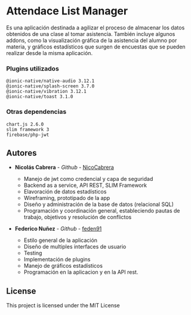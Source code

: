 # Attendace List Manager

Es una aplicación destinada a agilizar el proceso de almacenar los datos obtenidos de una clase al tomar asistencia. También incluye algunos addons, como la visualización gráfica de la asistencia del alumno por materia, y gráficos estadísticos que surgen de encuestas que se pueden realizar desde la misma aplicación. 

### Plugins utilizados


```
@ionic-native/native-audio 3.12.1
@ionic-native/splash-screen 3.7.0
@ionic-native/vibration 3.12.1
@ionic-native/toast 3.1.0
```

### Otras dependencias


```
chart.js 2.6.0
slim framework 3
firebase/php-jwt
```


## Autores

* **Nicolás Cabrera** - *Github* - [NicoCabrera](https://github.com/NicoCabrera)
    *  Manejo de jwt como credencial y capa de seguridad
    *  Backend as a service, API REST, SLIM Framework
    *  Elavoración de datos estadísticos
    *  Wireframing, prototipado de la app
    *  Diseño y administración de la base de datos (relacional SQL)
    *  Programación y coordinación general, estableciendo pautas de trabajo, objetivos y resolución de conflictos

* **Federico Nuñez** - *Github* - [feden91](https://github.com/feden91)
    *  Estilo general de la aplicación 
    *  Diseño de multiples interfaces de usuario
    *  Testing
    *  Implementación de plugins
    *  Manejo de gráficos estadísticos
    *  Programación en la aplicacion y en la API rest.

## License

This project is licensed under the MIT License 

